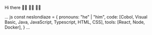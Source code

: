 Hi there 👋🏿 💪🏿 👨‍💻

... js
const neslondiaze = {
  pronouns: "he" | "him",
  code: [Cobol, Visual Basic, Java, JavaScript, Typescript, HTML, CSS],
  tools: [React, Node, Docker],
}
...
